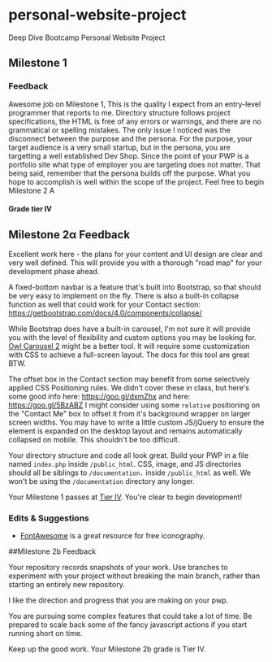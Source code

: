# personal-website-project
Deep Dive Bootcamp Personal Website Project

## Milestone 1 

### Feedback 

Awesome job on Milestone 1, This is the quality I expect from an entry-level programmer that reports to me. Directory structure follows project specifications, the HTML is free of any errors or warnings, and there are no grammatical or spelling mistakes. The only issue I noticed was the disconnect between the purpose and the persona. For the purpose, your target audience is a very small startup, but in the persona, you are targetting a well established Dev Shop. Since the point of your PWP is a portfolio site what type of employer you are targeting does not matter. That being said, remember that the persona builds off the purpose. What you hope to accomplish is well within the scope of the project. Feel free to begin Milestone 2 A

#### Grade tier IV

## Milestone 2&alpha; Feedback
Excellent work here - the plans for your content and UI design are clear and very well defined. This will provide you with a thorough "road map" for your development phase ahead.

A fixed-bottom navbar is a feature that's built into Bootstrap, so that should be very easy to implement on the fly. There is also a built-in collapse function as well that could work for your Contact section: https://getbootstrap.com/docs/4.0/components/collapse/

While Bootstrap does have a built-in carousel, I'm not sure it will provide you with the level of flexibility and custom options you may be looking for. [Owl Carousel 2](https://owlcarousel2.github.io/OwlCarousel2/) might be a better tool. It will require some customization with CSS to achieve a full-screen layout. The docs for this tool are great BTW.

The offset box in the Contact section may benefit from some selectively applied CSS Positioning rules. We didn't cover these in class, but here's some good info here: https://goo.gl/dxmZhx and here: https://goo.gl/5BzABZ I might consider using some `relative` positioning on the "Contact Me" box to offset it from it's background wrapper on larger screen widths. You may have to write a little custom JS/jQuery to ensure the element is expanded on the desktop layout and remains automatically collapsed on mobile. This shouldn't be too difficult. 

Your directory structure and code all look great. Build your PWP in a file named `index.php` inside `/public_html`. CSS, image, and JS directories should all be siblings to `/documentation.` inside `/public_html` as well. We won't be using the `/documentation` directory any longer.

Your Milestone 1 passes at [Tier IV](https://bootcamp-coders.cnm.edu/projects/personal/rubric/). You're clear to begin development!

### Edits &amp; Suggestions
- [FontAwesome](https://fontawesome.com/) is a great resource for free iconography. 


##Milestone 2b Feedback

Your repository records snapshots of your work. Use branches to experiment with your project without breaking the main branch, rather than starting an entirely new repository.

I like the direction and progress that you are making on your pwp.

You are pursuing some complex features that could take a lot of time.  Be prepared to scale back some of the fancy javascript actions if you start running short on time. 

Keep up the good work. Your Milestone 2b grade is Tier IV.
